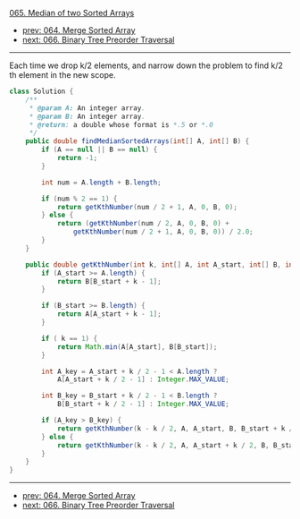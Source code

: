 [065. Median of two Sorted Arrays](http://www.lintcode.com/problem/median-of-two-sorted-arrays)

- [prev: 064. Merge Sorted Array](064-merge-sorted-array.md)
- [next: 066. Binary Tree Preorder Traversal](066-binary-tree-preorder-traversal.md)

---

Each time we drop k/2 elements, and narrow down the problem to find k/2 th element in the new scope.

```java
class Solution {
    /**
     * @param A: An integer array.
     * @param B: An integer array.
     * @return: a double whose format is *.5 or *.0
     */
    public double findMedianSortedArrays(int[] A, int[] B) {
        if (A == null || B == null) {
            return -1;
        }

        int num = A.length + B.length;

        if (num % 2 == 1) {
            return getKthNumber(num / 2 + 1, A, 0, B, 0);
        } else {
            return (getKthNumber(num / 2, A, 0, B, 0) +
                getKthNumber(num / 2 + 1, A, 0, B, 0)) / 2.0;
        }
    }

    public double getKthNumber(int k, int[] A, int A_start, int[] B, int B_start) {
        if (A_start >= A.length) {
            return B[B_start + k - 1];
        }

        if (B_start >= B.length) {
            return A[A_start + k - 1];
        }

        if ( k == 1) {
            return Math.min(A[A_start], B[B_start]);
        }

        int A_key = A_start + k / 2 - 1 < A.length ?
            A[A_start + k / 2 - 1] : Integer.MAX_VALUE;

        int B_key = B_start + k / 2 - 1 < B.length ?
            B[B_start + k / 2 - 1] : Integer.MAX_VALUE;

        if (A_key > B_key) {
            return getKthNumber(k - k / 2, A, A_start, B, B_start + k /2);
        } else {
            return getKthNumber(k - k / 2, A, A_start + k / 2, B, B_start);
        }
    }
}

```

---

- [prev: 064. Merge Sorted Array](064-merge-sorted-array.md)
- [next: 066. Binary Tree Preorder Traversal](066-binary-tree-preorder-traversal.md)
